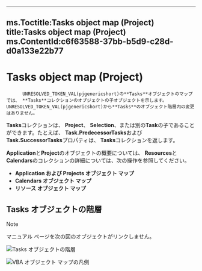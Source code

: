 

---
ms.Toctitle:Tasks object map (Project)
title:Tasks object map (Project)
ms.ContentId:c6f63588-37bb-b5d9-c28d-d0a133e22b77
---
# Tasks object map (Project)





          UNRESOLVED_TOKEN_VAL(pjgenericshort)の**Tasks**オブジェクトのマップでは、 **Tasks**コレクションのオブジェクトの子オブジェクトを示します。UNRESOLVED_TOKEN_VAL(pjgenericshort)から**Tasks**のオブジェクト階層内の変更はありません。



**Tasks**コレクションは、 **Project**、 **Selection**、または別の**Task**の子であることができます。たとえば、 **Task.PredecessorTasks**および**Task.SuccessorTasks**プロパティは、 **Tasks**コレクションを返します。



**Application**と**Project**のオブジェクトの概要については、 **Resources**と**Calendars**のコレクションの詳細については、次の操作を参照してください。

- **Application および Projects オブジェクト マップ**
- **Calendars オブジェクト マップ**
- **リソース オブジェクト マップ**


## Tasks オブジェクトの階層

>[!NOTE]
>マニュアル ページを次の図のオブジェクトがリンクしません。



![Tasks オブジェクトの階層](..\media\pj15_VBAObjectMap_Tasks.jpg)


![VBA オブジェクト マップの凡例](..\media\ff3d756d-0d45-4140-bab4-e84faed9fdbd.gif)






